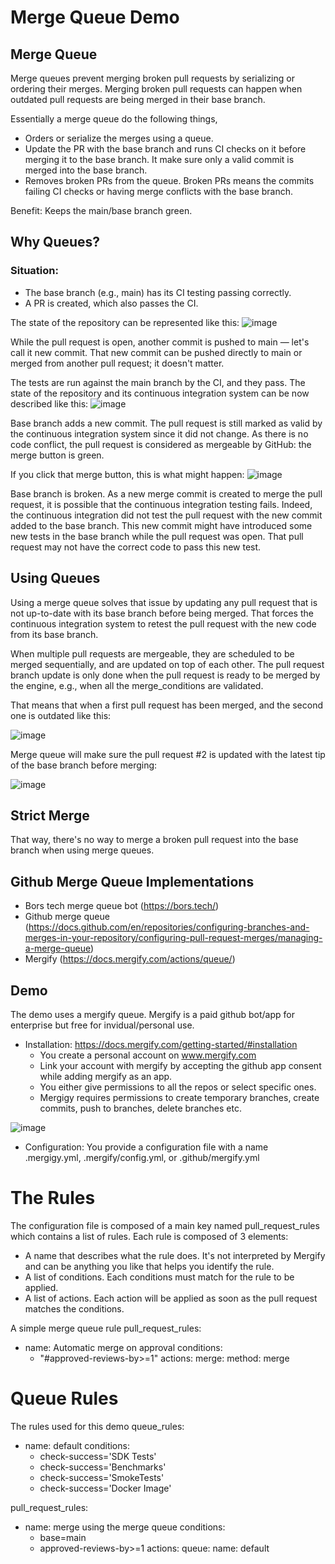 # Merge Queue Demo

## Merge Queue

Merge queues prevent merging broken pull requests by serializing or ordering their merges. Merging broken pull requests can happen when outdated pull requests are being merged in their base branch. 

Essentially a merge queue do the following things,
 - Orders or serialize the merges using a queue.
 - Update the PR with the base branch and runs CI checks on it before merging it to the base branch. It make sure only a valid commit is merged into      the base branch.
 - Removes broken PRs from the queue. Broken PRs means the commits failing CI checks or having merge conflicts with the base branch.

Benefit:
Keeps the main/base branch green.

## Why Queues?

### Situation:
- The base branch (e.g., main) has its CI testing passing correctly.
- A PR is created, which also passes the CI.

The state of the repository can be represented like this:
![image](https://user-images.githubusercontent.com/59575775/213455560-a0a5d37d-deff-48af-9f2f-d9d42b342a1b.png)

While the pull request is open, another commit is pushed to main — let's call it new commit. That new commit can be pushed directly to main or merged from another pull request; it doesn't matter.

The tests are run against the main branch by the CI, and they pass. The state of the repository and its continuous integration system can be now described like this:
![image](https://user-images.githubusercontent.com/59575775/213455909-442b4af7-8cc8-455c-b3a6-8a9689b142bd.png)

Base branch adds a new commit. The pull request is still marked as valid by the continuous integration system since it did not change. As there is no code conflict, the pull request is considered as mergeable by GitHub: the merge button is green.

If you click that merge button, this is what might happen:
![image](https://user-images.githubusercontent.com/59575775/213456170-5f2271c0-dd43-43ba-aca6-4d9f0caf0d92.png)

Base branch is broken. As a new merge commit is created to merge the pull request, it is possible that the continuous integration testing fails. Indeed, the continuous integration did not test the pull request with the new commit added to the base branch. This new commit might have introduced some new tests in the base branch while the pull request was open. That pull request may not have the correct code to pass this new test.


## Using Queues

Using a merge queue solves that issue by updating any pull request that is not up-to-date with its base branch before being merged. That forces the continuous integration system to retest the pull request with the new code from its base branch.

When multiple pull requests are mergeable, they are scheduled to be merged sequentially, and are updated on top of each other. The pull request branch update is only done when the pull request is ready to be merged by the engine, e.g., when all the merge_conditions are validated.

That means that when a first pull request has been merged, and the second one is outdated like this:

![image](https://user-images.githubusercontent.com/59575775/213458215-9fb5367c-94ea-473c-842a-61fb3fdbf1f8.png)


Merge queue will make sure the pull request #2 is updated with the latest tip of the base branch before merging:

![image](https://user-images.githubusercontent.com/59575775/213458359-6107ffcc-71c4-4a6a-9cf1-28da35641b14.png)


## Strict Merge
That way, there's no way to merge a broken pull request into the base branch when using merge queues.

## Github Merge Queue Implementations
- Bors tech merge queue bot (https://bors.tech/)
- Github merge queue (https://docs.github.com/en/repositories/configuring-branches-and-merges-in-your-repository/configuring-pull-request-merges/managing-a-merge-queue)
- Mergify (https://docs.mergify.com/actions/queue/)

## Demo
The demo uses a mergify queue. Mergify is a paid github bot/app for enterprise but free for invidual/personal use.
- Installation: https://docs.mergify.com/getting-started/#installation
  - You create a personal account on www.mergify.com
  - Link your account with mergify by accepting the github app consent while adding mergify as an app.
  - You either give permissions to all the repos or select specific ones.
  - Mergigy requires permissions to create temporary branches, create commits, push to branches, delete branches etc.

![image](https://user-images.githubusercontent.com/59575775/213461070-c1ac3d3a-625c-4feb-b8c6-32aaa104e32b.png)

- Configuration: You provide a configuration file with a name .mergigy.yml, .mergify/config.yml, or .github/mergify.yml

# The Rules

The configuration file is composed of a main key named pull_request_rules which contains a list of rules.
Each rule is composed of 3 elements:
- A name that describes what the rule does. It's not interpreted by Mergify and can be anything you like that helps you identify the rule.
- A list of conditions. Each conditions must match for the rule to be applied.
- A list of actions. Each action will be applied as soon as the pull request matches the conditions.

A simple merge queue rule
pull_request_rules:
  - name: Automatic merge on approval 
    conditions:
      - "#approved-reviews-by>=1"
    actions:
      merge:
        method: merge
        
# Queue Rules
The rules used for this demo
 queue_rules:
   - name: default
     conditions:
       - check-success='SDK Tests'
       - check-success='Benchmarks'
       - check-success='SmokeTests'
       - check-success='Docker Image'

 pull_request_rules:
   - name: merge using the merge queue
     conditions:
       - base=main
       - approved-reviews-by>=1
     actions:
       queue:
         name: default


